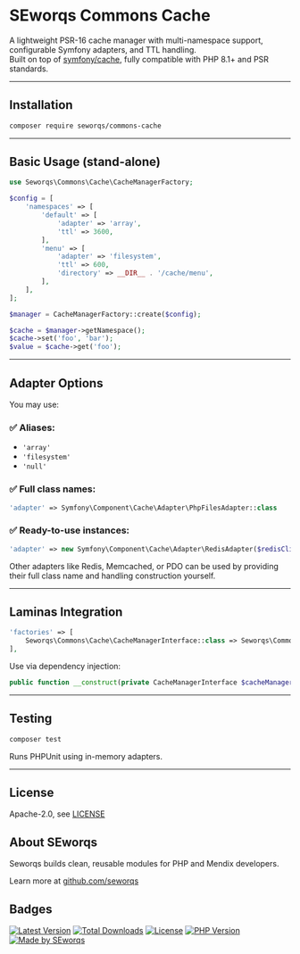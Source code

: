 # SEworqs Commons Cache

A lightweight PSR-16 cache manager with multi-namespace support, configurable Symfony adapters, and TTL handling.  
Built on top of [symfony/cache](https://symfony.com/doc/current/components/cache.html), fully compatible with PHP 8.1+ and PSR standards.

---

## Installation

```bash
composer require seworqs/commons-cache
```

---

## Basic Usage (stand-alone)

```php
use Seworqs\Commons\Cache\CacheManagerFactory;

$config = [
    'namespaces' => [
        'default' => [
            'adapter' => 'array',
            'ttl' => 3600,
        ],
        'menu' => [
            'adapter' => 'filesystem',
            'ttl' => 600,
            'directory' => __DIR__ . '/cache/menu',
        ],
    ],
];

$manager = CacheManagerFactory::create($config);

$cache = $manager->getNamespace();
$cache->set('foo', 'bar');
$value = $cache->get('foo');
```

---

## Adapter Options

You may use:

### ✅ Aliases:
- `'array'`
- `'filesystem'`
- `'null'`

### ✅ Full class names:
```php
'adapter' => Symfony\Component\Cache\Adapter\PhpFilesAdapter::class
```

### ✅ Ready-to-use instances:
```php
'adapter' => new Symfony\Component\Cache\Adapter\RedisAdapter($redisClient, 'namespace', 600)
```

Other adapters like Redis, Memcached, or PDO can be used by providing their full class name and handling construction yourself.

---

## Laminas Integration

```php
'factories' => [
    Seworqs\Commons\Cache\CacheManagerInterface::class => Seworqs\Commons\Cache\CacheManagerFactory::class,
],
```

Use via dependency injection:
```php
public function __construct(private CacheManagerInterface $cacheManager) {}
```

---

## Testing

```bash
composer test
```

Runs PHPUnit using in-memory adapters.

---

## License
Apache-2.0, see [LICENSE](./LICENSE)

## About SEworqs
Seworqs builds clean, reusable modules for PHP and Mendix developers.

Learn more at [github.com/seworqs](https://github.com/seworqs)

## Badges
[![Latest Version](https://img.shields.io/packagist/v/seworqs/commons-cache.svg?style=flat-square)](https://packagist.org/packages/seworqs/commons-cache)
[![Total Downloads](https://img.shields.io/packagist/dt/seworqs/commons-cache.svg?style=flat-square)](https://packagist.org/packages/seworqs/lcommons-cache)
[![License](https://img.shields.io/packagist/l/seworqs/commons-cache?style=flat-square)](https://packagist.org/packages/seworqs/commons-cache)
[![PHP Version](https://img.shields.io/packagist/php-v/seworqs/commons-cache.svg?style=flat-square)](https://packagist.org/packages/seworqs/commons-cache)
[![Made by SEworqs](https://img.shields.io/badge/made%20by-SEworqs-002d74?style=flat-square&logo=https://raw.githubusercontent.com/seworqs/commons-cache/main/assets/logo.svg&logoColor=white)](https://github.com/seworqs)
